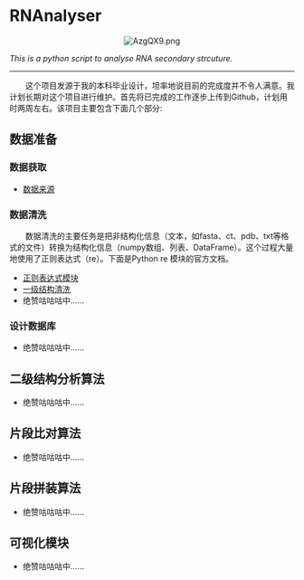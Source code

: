 # RNAnalyser
<div align=center><img src="https://s2.ax1x.com/2019/04/17/AzgQX9.png" alt="AzgQX9.png" border="0" /></div>

*This is a python script to analyse RNA secondary strcuture.*
***
&emsp;&emsp;这个项目发源于我的本科毕业设计，坦率地说目前的完成度并不令人满意。我计划长期对这个项目进行维护。首先将已完成的工作逐步上传到Github，计划用时两周左右。该项目主要包含下面几个部分:

## 数据准备
### 数据获取

* [数据来源](https://github.com/Cathayaliu/RNA_Analyser/blob/master/text/data_source.md)

### 数据清洗

&emsp;&emsp;数据清洗的主要任务是把非结构化信息（文本，如fasta、ct、pdb、txt等格式的文件）转换为结构化信息（numpy数组、列表、DataFrame）。这个过程大量地使用了正则表达式（re）。下面是Python re 模块的官方文档。

* [正则表达式模块](https://docs.python.org/zh-cn/3/library/re.html)
* [一级结构清洗](https://github.com/Cathayaliu/RNA_Analyser/blob/master/text/clean_1.md)
* 绝赞咕咕咕中……
### 设计数据库
* 绝赞咕咕咕中……
## 二级结构分析算法
* 绝赞咕咕咕中……
## 片段比对算法
* 绝赞咕咕咕中……
## 片段拼装算法
* 绝赞咕咕咕中……
## 可视化模块
* 绝赞咕咕咕中……
